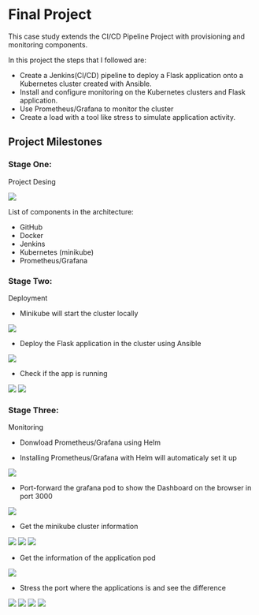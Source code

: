 # Final Project

This case study extends the CI/CD Pipeline Project with provisioning and monitoring components. 

In this project the steps that I followed are:
 
* Create a Jenkins(CI/CD) pipeline to deploy a Flask application onto a Kubernetes cluster created with Ansible.
* Install and configure monitoring on the Kubernetes clusters and Flask application.
* Use Prometheus/Grafana to monitor the cluster  
* Create a load with a tool like stress to simulate application activity. 

## Project Milestones

### Stage One: 

Project Desing


<img src="./Pictures/Final.pdf">

List of components in the architecture:

* GitHub
* Docker
* Jenkins
* Kubernetes (minikube)
* Prometheus/Grafana

### Stage Two:

Deployment

* Minikube will start the cluster locally

<img src="./Pictures/minikube.pdf">

* Deploy the Flask application in the cluster using Ansible

<img src="./Pictures/jenkins.pdf">

* Check if the app is running

<img src="./Pictures/service.pdf">

<img src="./Pictures/app.pdf">

### Stage Three:

Monitoring

* Donwload Prometheus/Grafana using Helm

* Installing Prometheus/Grafana with Helm will automaticaly set it up

<img src="./Pictures/cluster.pdf">

* Port-forward the grafana pod to show the Dashboard on the browser in port 3000

<img src="./Pictures/dashboard.pdf">

* Get the minikube cluster information

<img src="./Pictures/metric1.pdf">

<img src="./Pictures/metric2.pdf">

<img src="./Pictures/metric3.pdf">

* Get the information of the application pod

<img src="./Pictures/pod.pdf">

* Stress the port where the applications is and see the difference

<img src="./Pictures/stress.pdf">

<img src="./Pictures/stress2.pdf">

<img src="./Pictures/stress4.png">

<img src="./Pictures/stress3.png">
